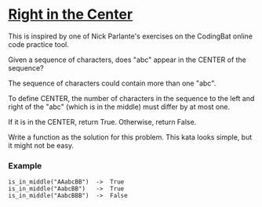 # [Right in the Center](https://www.codewars.com/kata/5f5da7a415fbdc0001ae3c69) #

This is inspired by one of Nick Parlante's exercises on the CodingBat online code practice tool.

Given a sequence of characters, does "abc" appear in the CENTER of the sequence?

The sequence of characters could contain more than one "abc".

To define CENTER, the number of characters in the sequence to the left and right of the "abc" (which is in the middle) must differ by at most one.

If it is in the CENTER, return True. Otherwise, return False.

Write a function as the solution for this problem. This kata looks simple, but it might not be easy.

### Example ###

    is_in_middle("AAabcBB")  ->  True
    is_in_middle("AabcBB")   ->  True
    is_in_middle("AabcBBB")  ->  False
